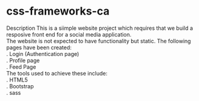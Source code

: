# css-frameworks-ca
Description
This is a siimple website project which requires that we build a resposive front end for a social media application.</br>
The website is not expected to have functionality but static. The following pages have been created:</br>
. Login (Authentication page)</br>
. Profile page</br>
. Feed Page</br>
The tools used to achieve these include:</br>
. HTML5</br>
. Bootstrap</br>
. sass
